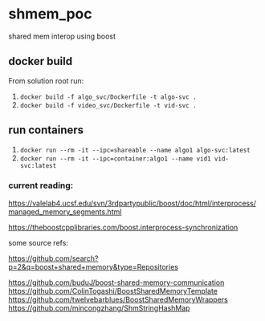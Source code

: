 # shmem_poc
shared mem interop using boost

## docker build
From solution root run:

1. `docker build -f algo_svc/Dockerfile -t algo-svc .`
2. `docker build -f video_svc/Dockerfile -t vid-svc .`

## run containers
1. `docker run --rm -it --ipc=shareable --name algo1 algo-svc:latest`
2. `docker run --rm -it --ipc=container:algo1 --name vid1 vid-svc:latest`

### current reading:

https://valelab4.ucsf.edu/svn/3rdpartypublic/boost/doc/html/interprocess/managed_memory_segments.html

https://theboostcpplibraries.com/boost.interprocess-synchronization

some source refs:

https://github.com/search?p=2&q=boost+shared+memory&type=Repositories

https://github.com/buduJ/boost-shared-memory-communication
https://github.com/ColinTogashi/BoostSharedMemoryTemplate
https://github.com/twelvebarblues/BoostSharedMemoryWrappers
https://github.com/mincongzhang/ShmStringHashMap



